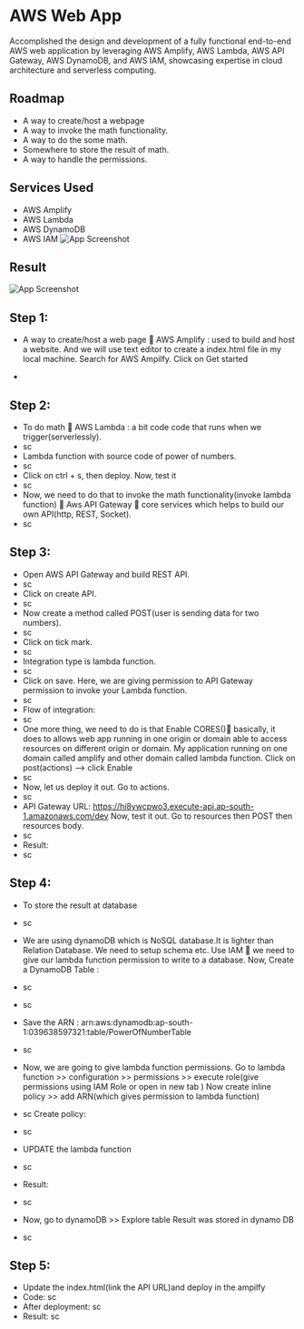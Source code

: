 
# AWS Web App

Accomplished the design and development of a fully functional end-to-end AWS web application by leveraging AWS Amplify, AWS Lambda, AWS API Gateway, AWS DynamoDB, and AWS IAM, showcasing expertise in cloud architecture and serverless computing.


## Roadmap

- A way to create/host a webpage 
- A way to invoke the math functionality.
- A way to do the some math.
- Somewhere to store the result of math.
- A way to handle the permissions. 




## Services Used
- AWS Amplify 
- AWS Lambda
- AWS DynamoDB
- AWS IAM 
![App Screenshot](![image](https://github.com/20a31a0538/AWS-Web-App/assets/110081197/1bcf7c8d-074d-48d3-98d1-7be844b68eed))
## Result

![App Screenshot](https://via.placeholder.com/468x300?text=App+Screenshot+Here)


## Step 1:
- A way to create/host a web page  AWS Amplify : used to build and host a website. And we will use text editor to create a index.html file in my local machine.
Search for AWS Ampilfy. Click on Get started

- 
## Step 2:
- To do math  AWS Lambda : a bit code code that runs when we trigger(serverlessly).
- sc
- Lambda function with source code of power of numbers.
- sc
- Click on ctrl + s, then deploy.
Now, test it
- sc
- Now, we need to do that to invoke the math functionality(invoke lambda function)  Aws API Gateway  core services which helps to build our own API(http, REST, Socket).
- sc
## Step 3:
- Open AWS API Gateway and build REST API.
- sc
- Click on create API.
- sc
- Now create a method called POST(user is sending data for two numbers).
- sc
- Click on tick mark.
- sc
- Integration type is lambda function.
- sc
- Click on save. Here, we are giving permission to API Gateway permission to invoke your Lambda function.
- sc
- Flow of integration:
- sc
- One more thing, we need to do is that Enable CORES() basically, it does to allows web app running in one origin or domain able to access resources on different origin or domain. My application running on one domain called amplify and other domain called lambda function.
Click on post(actions) --> click Enable
- sc
- Now, let us deploy it out. Go to actions.
- sc
- API Gateway URL: https://hj8ywcpwo3.execute-api.ap-south-1.amazonaws.com/dev
Now, test it out. Go to resources then POST then resources body.
- sc
- Result:
- sc

## Step 4:
- To store the result at database
- sc
- We are using dynamoDB which is NoSQL database.It is lighter than Relation Database. We need to setup schema etc.
Use IAM  we need to give our lambda function  permission to write to a database.
Now, Create a DynamoDB Table :
- sc
- sc
- Save the ARN : arn:aws:dynamodb:ap-south-1:039638597321:table/PowerOfNumberTable
- sc
- Now, we are going to give lambda function permissions.
Go to lambda function >> configuration >>  permissions >> execute role(give permissions using IAM Role or open in new tab )
Now create inline policy >> add ARN(which gives permission to lambda function)

- sc
Create policy:
- sc
- UPDATE the lambda function
- sc
- Result:
- sc
- Now, go to dynamoDB >> Explore table 
Result was stored in dynamo DB
- sc



## Step 5:
- Update the index.html(link the API URL)and deploy in the ampilfy
- Code:
sc
- After deployment:
sc
- Result:
sc